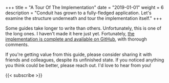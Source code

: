 +++
title = "A Tour Of The Implementation"
date = "2019-01-01"
weight = 6
description = "Conduit has grown to a fully-fledged application. Let's examine the structure underneath and tour the implementation itself."
+++

Some guides take longer to write than others. Unfortunately, this is one of the long ones. I haven't made it here just yet. Fortunately, [the implementation is complete and available on GitHub](https://github.com/thomashoneyman/purescript-halogen-realworld), with thorough comments.

If you're getting value from this guide, please consider sharing it with friends and colleagues, despite its unfinished state. If you noticed anything you think could be better, please reach out. I'd love to hear from you!

{{< subscribe >}}
